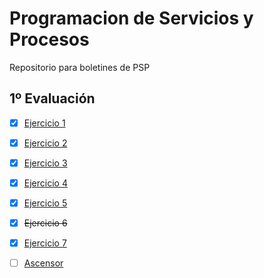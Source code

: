 # Programacion de Servicios y Procesos
Repositorio para boletines de PSP

## 1º Evaluación
- [x] [Ejercicio 1](https://github.com/ppereiramoure/PSP/tree/main/src/ejercicio%201)
- [x] [Ejercicio 2](https://github.com/ppereiramoure/PSP/tree/main/src/ejercicio%202)
- [x] [Ejercicio 3](https://github.com/ppereiramoure/PSP/tree/main/src/ejercicio%203)
- [x] [Ejercicio 4](https://github.com/ppereiramoure/PSP/tree/main/src/ejercicio%204)
- [x] [Ejercicio 5](https://github.com/ppereiramoure/PSP/tree/main/src/ejercicio%205)
- [x] ~~Ejercicio 6~~
- [x] [Ejercicio 7](https://github.com/ppereiramoure/PSP/tree/main/src/ejercicio%207)
- [ ] [Ascensor]()



